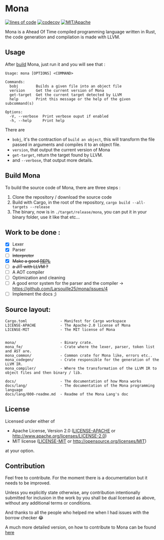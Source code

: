 # Mona

[![lines of code](https://tokei.rs/b1/github/Larsouille25/mona)](https://github.com/Aaronepower/tokei)
[![codecov](https://codecov.io/gh/Larsouille25/mona/branch/main/graph/badge.svg)](https://github.com/Larsouille25/mona)
[![MIT/Apache][licence-badge]](https://github.com/Larsouille25/mona/tree/main#license)

[licence-badge]: https://img.shields.io/badge/License-MIT%20OR%20Apache--2.0-lightgrey

Mona is a Ahead Of Time compiled programming language written in Rust, the code generation and compilation is made with LLVM. 

## Usage

After [build](#build-mona) Mona, just run it and you will see that :
```
Usage: mona [OPTIONS] <COMMAND>

Commands:
  bobj        Builds a given file into an object file
  version     Get the current version of Mona
  get-target  Get the current target detected by LLVM
  help        Print this message or the help of the given subcommand(s)

Options:
  -V, --verbose  Print verbose ouput if enabled
  -h, --help     Print help
```

There are

- `bobj`, it's the contraction of `build an object`, this will transform the file passed in arguments and compiles it to an object file.
- `version`, that output the current version of Mona
- `get-target`, return the target found by LLVM.
- and `--verbose`, that output more details.

## Build Mona

To build the source code of Mona, there are three steps :
1. Clone the repository / download the source code
2. Build with Cargo, in the root of the repository, `cargo build --all-targets --release`
3. The binary, now is in `./target/release/mona`, you can put it in your binary folder, use it like that etc...

## Work to be done :
- [x] Lexer
- [x] Parser
- [ ] ~~Interpreter~~
- [x] ~~Make a good [REPL](https://en.wikipedia.org/wiki/Read%E2%80%93eval%E2%80%93print_loop)~~
- [ ] ~~a JIT with LLVM ?~~
- [ ] A AOT compiler
- [ ] Optimization and cleaning
- [ ] A good error system for the parser and the compiler -> https://github.com/Larsouille25/mona/issues/4
- [ ] Implement the docs ;)

## Source layout:
```
Cargo.toml               - Manifest for Cargo workspace
LICENSE-APACHE           - The Apache-2.0 license of Mona
LICENSE-MIT              - The MIT license of Mona


mona/                    - Binary crate.
mona_fe/                 - Crate where the lexer, parser, token list and AST are.
mona_common/             - Common crate for Mona like, errors etc..
mona_codegen/            - Crate responsible for the generation of the LLVM IR.
mona_compiler/           - Where the transformation of the LLVM IR to object files and then binary / lib.

docs/                    - The documentation of how Mona works
docs/lang/               - The documentation of the Mona programming language
docs/lang/000-readme.md  - Readme of the Mona Lang's doc
```

## License

Licensed under either of
 * Apache License, Version 2.0 ([LICENSE-APACHE](LICENSE-APACHE) or http://www.apache.org/licenses/LICENSE-2.0)
 * MIT license ([LICENSE-MIT](LICENSE-MIT) or http://opensource.org/licenses/MIT)

at your option.

## Contribution

Feel free to contribute. For the moment there is a documentation but it needs to be improved.

Unless you explicitly state otherwise, any contribution intentionally submitted
for inclusion in the work by you shall be dual licensed as above, without any
additional terms or conditions.

And thanks to all the people who helped me when I had issues with the borrow checker 😂

A much more detailed version, on how to contribute to Mona can be found [here](/CONTRIBUTING.md)
